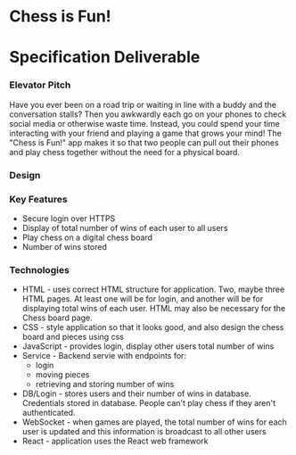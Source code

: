 # Chess is Fun!
# Specification Deliverable
### Elevator Pitch

Have you ever been on a road trip or waiting in line with a buddy and the conversation stalls? Then you awkwardly each go on your phones to check social media or otherwise waste time. Instead, you could spend your time interacting with your friend and playing a game that grows your mind! The "Chess is Fun!" app makes it so that two people can pull out their phones and play chess together without the need for a physical board.

### Design
### Key Features
- Secure login over HTTPS
- Display of total number of wins of each user to all users
- Play chess on a digital chess board
- Number of wins stored
### Technologies
- HTML - uses correct HTML structure for application. Two, maybe three HTML pages. At least one will be for login, and another will be for displaying total wins of each user. HTML may also be necessary for the Chess board page.
- CSS - style application so that it looks good, and also design the chess board and pieces using css
- JavaScript - provides login, display other users total number of wins
- Service - Backend servie with endpoints for:
    - login
    - moving pieces
    - retrieving and storing number of wins
- DB/Login - stores users and their number of wins in database. Credentials stored in database. People can't play chess if they aren't authenticated.
- WebSocket - when games are played, the total number of wins for each user is updated and this information is broadcast to all other users
- React - application uses the React web framework
<!-- ## HTML Deliverable
## CSS Deliverable
## JavaScript Deliverable
## Service Deliverable
## DB/Login Deliverable
## WebSocket Deliverable
## React Deliverable -->